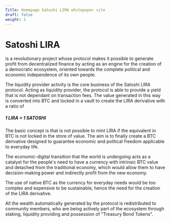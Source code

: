 ```yaml
---
Title: Homepage Satoshi LIRA whitepaper site
draft: false
weight: 1
---
```


<h1>Satoshi LIRA</h1>

is a revolutionary project whose protocol makes it possible to generate profit from decentralized finance by acting as an engine for the creation of a democratic ecosystem, oriented towards the complete political and economic independence of its own people.


The liquidity provider activity is the core business of the Satoshi LIRA protocol.
Acting as liquidity provider, the protocol is able to provide a yield that is not dependant on transaction fees.
The value generated in this way is converted into BTC and locked in a vault to create the LIRA derivative with a ratio of

<h5>1 LIRA = 1 SATOSHI</h5>

The basic concept is that is not possible to mint LIRA if the equivalent in BTC is not locked in the store of value.
The aim is to finally create a BTC derivative designed to guarantee economic and political freedom applicable to everyday life.

The economic-digital transition that the world is undergoing acts as a catalyst for the people's need to have a currency with intrinsic BTC value and detached from the traditional economy, which would allow them to have decision-making power and indirectly profit from the new economy.

The use of native BTC as the currency for everyday needs would be too complex and expensive to be sustainable, hence the need for the creation of the LIRA derivative.

All the wealth automatically generated by the protocol is redistributed to community members, who are being actively part of the ecosystem through staking, liquidity providing and possession of "Treasury Bond Tokens".
